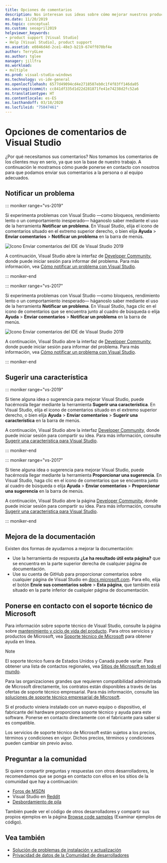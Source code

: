 ```yaml
---
title: Opciones de comentarios
description: Nos interesan sus ideas sobre cómo mejorar nuestros productos y nuestra documentación; a continuación le mostramos cómo puede enviarnos comentarios.
ms.date: 11/20/2019
ms.topic: conceptual
ms.custom: seoapril2019
helpviewer_keywords:
- product support [Visual Studio]
- Help [Visual Studio], product support
ms.assetid: e0846d4d-2ce1-48e3-b219-674ff070bf4e
author: TerryGLee
ms.author: tglee
manager: jillfra
ms.workload:
- multiple
ms.prod: visual-studio-windows
ms.technology: vs-ide-general
ms.openlocfilehash: 6577d49094cd4e2718507eb0c1f4f83ff146da05
ms.sourcegitcommit: cc841df335d1d22d281871fe41e74238d2fc52a6
ms.translationtype: HT
ms.contentlocale: es-ES
ms.lasthandoff: 03/18/2020
ms.locfileid: "75847461"
---
```

# <a name="visual-studio-feedback-options"></a>Opciones de comentarios de Visual Studio

¿Por qué necesitamos sus comentarios? Nos tomamos los comentarios de los clientes muy en serio, ya que son la base de nuestro trabajo. A continuación le mostramos cómo puede ponerse en contacto con nosotros para que podamos enviar sus comentarios a la persona o al equipo adecuados.

## <a name="report-a-problem"></a>Notificar un problema

::: moniker range="vs-2019"

Si experimenta problemas con Visual Studio &mdash;como bloqueos, rendimiento lento o un comportamiento inesperado&mdash; háganoslo saber mediante el uso de la herramienta **Notificar un problema**. En Visual Studio, elija el icono de comentarios situado en el extremo superior derecho, o bien elija **Ayuda** > **Enviar comentarios** > **Notificar un problema** en la barra de menús.

![Icono Enviar comentarios del IDE de Visual Studio 2019](./media/vs-2019/send-feedback-icon.png)

A continuación, Visual Studio abre la interfaz de [Developer Community](https://developercommunity.visualstudio.com), donde puede iniciar sesión para informar del problema. Para más información, vea [Cómo notificar un problema con Visual Studio](how-to-report-a-problem-with-visual-studio.md).

::: moniker-end

::: moniker range="vs-2017"

Si experimenta problemas con Visual Studio &mdash;como bloqueos, rendimiento lento o un comportamiento inesperado&mdash; háganoslo saber mediante el uso de la herramienta **Notificar un problema**. En Visual Studio, haga clic en el icono de comentarios que se encuentra junto al cuadro de búsqueda o elija **Ayuda** > **Enviar comentarios** > **Notificar un problema** en la barra de menús.

![Icono Enviar comentarios del IDE de Visual Studio 2019](./media/send-feedback-icon.png)

A continuación, Visual Studio abre la interfaz de [Developer Community](https://developercommunity.visualstudio.com), donde puede iniciar sesión para informar del problema. Para más información, vea [Cómo notificar un problema con Visual Studio](how-to-report-a-problem-with-visual-studio.md).

::: moniker-end

## <a name="suggest-a-feature"></a>Sugerir una característica

::: moniker range="vs-2019"

Si tiene alguna idea o sugerencia para mejorar Visual Studio, puede hacérnosla llegar mediante la herramienta **Sugerir una característica**. En Visual Studio, elija el icono de comentarios situado en el extremo superior derecho, o bien elija **Ayuda** > **Enviar comentarios** > **Sugerir una característica** en la barra de menús.

A continuación, Visual Studio abre la interfaz [Developer Community](https://developercommunity.visualstudio.com), donde puede iniciar sesión para compartir su idea. Para más información, consulte [Sugerir una característica para Visual Studio](suggest-a-feature.md).

::: moniker-end

::: moniker range="vs-2017"

Si tiene alguna idea o sugerencia para mejorar Visual Studio, puede hacérnosla llegar mediante la herramienta **Proporcionar una sugerencia**. En Visual Studio, haga clic en el icono de comentarios que se encuentra junto al cuadro de búsqueda o elija **Ayuda** > **Enviar comentarios** > **Proporcionar una sugerencia** en la barra de menús.

A continuación, Visual Studio abre la página [Developer Community](https://developercommunity.visualstudio.com), donde puede iniciar sesión para compartir su idea. Para más información, consulte [Sugerir una característica para Visual Studio](suggest-a-feature.md).

::: moniker-end

## <a name="improve-the-documentation"></a>Mejora de la documentación

Existen dos formas de ayudarnos a mejorar la documentación:

* Use la herramienta de respuesta **¿Le ha resultado útil esta página?** que se encuentra en la parte superior derecha de cualquier página de documentación.
* Use su cuenta de GitHub para proporcionar comentarios sobre cualquier página de Visual Studio en [docs.microsoft.com](/visualstudio/). Para ello, elija el botón **Envíe sus comentarios sobre** > **Esta página**, que también está situado en la parte inferior de cualquier página de documentación.

## <a name="contact-microsoft-support"></a>Ponerse en contacto con el soporte técnico de Microsoft

Para información sobre soporte técnico de Visual Studio, consulte la página sobre [mantenimiento y ciclo de vida del producto](/visualstudio/releases/2019/servicing/). Para otros servicios y productos de Microsoft, vea [Soporte técnico de Microsoft](https://support.microsoft.com/) para obtener ayuda en línea.

> [!NOTE]
> El soporte técnico fuera de Estados Unidos y Canadá puede variar. Para obtener una lista de contactos regionales, vea [Sitios de Microsoft en todo el mundo](https://www.microsoft.com/worldwide/).

Para las organizaciones grandes que requieren compatibilidad administrada de Microsoft directamente, los contratos están disponibles a través de las ofertas de soporte técnico empresarial. Para más información, consulte las [soluciones de soporte técnico empresarial de Microsoft](https://www.microsoft.com/industry/services/support).

Si el producto viniera instalado con un nuevo equipo o dispositivo, el fabricante del hardware proporciona soporte técnico y ayuda para este software. Ponerse en contacto directamente con el fabricante para saber si es compatible.

Los servicios de soporte técnico de Microsoft están sujetos a los precios, términos y condiciones en vigor. Dichos precios, términos y condiciones pueden cambiar sin previo aviso.

## <a name="ask-the-community"></a>Preguntar a la comunidad

Si quiere compartir preguntas y respuestas con otros desarrolladores, le recomendamos que se ponga en contacto con ellos en los sitios de la comunidad que hay a continuación:

* [Foros de MSDN](https://social.msdn.microsoft.com/Forums/home)
* Visual Studio en [Reddit](https://www.reddit.com/r/VisualStudio/)
* [Desbordamiento de pila](https://stackoverflow.com/search?q=visual+studio+-code)

También puede ver el código de otros desarrolladores y compartir sus propios ejemplos en la página [Browse code samples](/samples/browse/) (Examinar ejemplos de código).

## <a name="see-also"></a>Vea también

* [Solución de problemas de instalación y actualización](../install/troubleshooting-installation-issues.md)
* [Privacidad de datos de la Comunidad de desarrolladores](developer-community-privacy.md)
